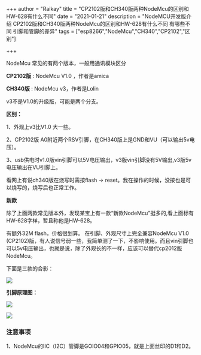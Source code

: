 +++
author = "Raikay"
title = "CP2102版和CH340版两种NodeMcu的区别和HW-628有什么不同"
date = "2021-01-21"
description = "NodeMCU开发版介绍  CP2102版和CH340版两种NodeMcu的区别和HW-628有什么不同   有哪些不同  引脚和管脚的差异"
tags = ["esp8266","NodeMcu","CH340","CP2102","区别"]

+++

NodeMcu 常见的有两个版本，一般用通讯模块区分   

**CP2102版** : NodeMcu V1.0 ，作者是amica  

**CH340版** : NodeMcu v3，作者是Lolin  

v3不是V1.0的升级版，可能是两个分支。  

**区别：**  

1、外观上v3比V1.0 大一些。  

2、CP2102版 A0附近两个RSV引脚，在CH340版上是GND和VU（可以输出5v电压）。  

3、usb供电时v1.0版vin引脚可以5V电压输出，v3版vin引脚没有5V输出,v3版5v电压输出在VU引脚上。  

看网上有说ch340版在烧写时需按flash -> reset。我在操作的时候，没按也是可以烧写的，烧写后也正常工作。  

**新款**

除了上面两款常见版本外，发现某宝上有一款“新款NodeMcu”挺多的,看上面标有 HW-628字样，暂且称他是HW-628。  

有额外32M flash，价格很划算。  在引脚、外观尺寸上完全兼容NodeMcu V1.0 (CP2102)版，有人说信号弱一些，我简单测了一下，不影响使用。而且vin引脚也可以5v电压输出，也就是说，除了外观长的不一样，应该可以替代cp2012版NodeMcu。

下面是三款的合影：

![](http://blogimg.raikay.com/330645840567865344.jpg)





**引脚原理图：**

![](http://blogimg.raikay.com/330645568370118656.png)



  

![](http://blogimg.raikay.com/330645523038081024.png)

### 注意事项

1、NodeMcu的IIC（I2C）管脚是GOIO04和GPIO05，就是上面丝印的D1和D2。